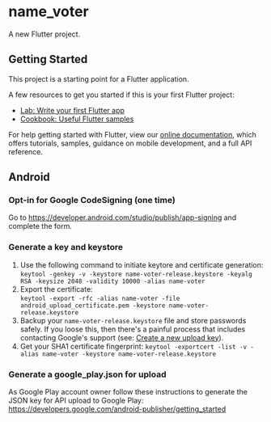 # name_voter

A new Flutter project.

## Getting Started

This project is a starting point for a Flutter application.

A few resources to get you started if this is your first Flutter project:

- [Lab: Write your first Flutter app](https://flutter.dev/docs/get-started/codelab)
- [Cookbook: Useful Flutter samples](https://flutter.dev/docs/cookbook)

For help getting started with Flutter, view our
[online documentation](https://flutter.dev/docs), which offers tutorials,
samples, guidance on mobile development, and a full API reference.

## Android

### Opt-in for Google CodeSigning (one time)

Go to https://developer.android.com/studio/publish/app-signing and complete the form.

### Generate a key and keystore

1.  Use the following command to initiate keytore and certificate generation:  
    `keytool -genkey -v -keystore name-voter-release.keystore -keyalg RSA -keysize 2048 -validity 10000 -alias name-voter`
1.  Export the certificate:  
    `keytool -export -rfc -alias name-voter -file android_upload_certificate.pem -keystore name-voter-release.keystore`
1.  Backup your `name-voter-release.keystore` file and store passwords safely. If you loose this, then there's a painful process that includes contacting Google's support (see: [Create a new upload key](https://support.google.com/googleplay/android-developer/answer/7384423)).
1.  Get your SHA1 certificate fingerprint:
    `keytool -exportcert -list -v -alias name-voter -keystore name-voter-release.keystore`

### Generate a google_play.json for upload

As Google Play account owner follow these instructions to generate the JSON key for API upload to Google Play:
https://developers.google.com/android-publisher/getting_started
